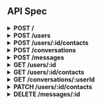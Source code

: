 ## API Spec

<details>
<summary>
<strong>POST /</strong>
</summary>

<strong>Example body</strong>

```sh
{
	"email": "test@test.com",
	"password": "test1"
}
```

<strong>Example response</strong>

```sh
{
	"status": "success",
	"data": {
		"token": "eyJhbGciOiJIUzI1NiIsInR5cCI6IkpXVCJ9.eyJ1c2VySWQiOjEsImlhdCI6MTY1OTM1MDgyMSwiZXhwIjoxNjU5NDM3MjIxfQ.eNaNnSN9X8TAVVKB3IvPza51rtL7DycK6P4XEAYGbUs",
		"user": {
			"id": 1,
			"first_name": "Paulo",
			"last_name": "Barata",
			"email": "test@test.com",
			"number": 854865282
		}
	}
}
```

</details>

<details>
<summary><strong>POST /users</strong>
</summary>

<strong>Example body</strong>

```sh
{
	"first_name": "Stef",
	"last_name": "Aranga",
	"email": "test6@test.com",
	"password": "test1"
}
```

<strong>Example response</strong>

```sh
{
	"status": "success",
	"data": {
		"token": "eyJhbGciOiJIUzI1NiIsInR5cCI6IkpXVCJ9.eyJ1c2VySWQiOjcsImlhdCI6MTY1OTM1MjYyMywiZXhwIjoxNjU5NDM5MDIzfQ.Vg-LBDOjMOus6G8vV_yHkq5yfg3KNsANw41xZPL_F4Y",
		"user": {
			"id": 7,
			"first_name": "Stef",
			"last_name": "Aranga",
			"email": "test6@test.com",
			"number": 92790341
		}
	}
}
```

</details>

<details>
<summary><strong>POST /users/:id/contacts</strong>
</summary>

<strong>Headers</strong>

```sh
Authorization: Bearer &lt;token&gt;
```

<strong>Example body</strong>

```sh
{
	"number": 948036125
}
```

<strong>Example response</strong>

```sh
{
	"status": "success",
	"data": {
		"user": {
			"id": 1,
			"first_name": "Paulo",
			"last_name": "Barata",
			"email": "test@test.com",
			"number": 854865282,
			"contacts": [
				{
					"id": 5,
					"email": "test4@test.com",
					"password": "$2b$08$uUufSR08oX.F3iIOfP0eIOXWRKO1515/rgMcXXxcLRpBZMlj0rT5u",
					"number": 948036125
				}
			]
		}
	}
}
```

</details>

<details>
<summary><strong>POST /conversations</strong>
</summary>
<strong>Headers</strong>

```sh
Authorization: Bearer &lt;token&gt;
```

<strong>Example body</strong>

```sh
{
	"owner_id": 1,
	"name": "Work group chat",
	"participants": [3 ,4]
}
```

<strong>Example response</strong>

```sh
{
	"status": "success",
	"data": {
		"id": 6,
		"owner_id": 1,
		"name": "Work group chat"
	}
}
```

</details>

<details>
<summary><strong>POST /messages</strong>
</summary>
<em>Only auth tokens for users with the TEACHER role can use this route</em>

<strong>Headers</strong>

```sh
Authorization: Bearer &lt;token&gt;
```

<strong>Example body</strong>

```sh
{
	"sender_id": 1,
	"conversation_id": 2,
	"text": "Hi, from insomnia"
}
```

<strong>Example response</strong>

```sh
{
	"status": "success",
	"data": {
		"id": 25,
		"sender_id": 1,
		"conversation_id": 2,
		"text": "Hi, from insomnia"
	}
}
```

</details>

<details>
<summary><strong>GET /users/:id</strong>
</summary>
<strong>Headers</strong>

```sh
Authorization: Bearer &lt;token&gt;
```

<strong>Example response</strong>

```sh
{
	"status": "success",
	"data": {
		"user": {
			"id": 1,
			"first_name": "Paulo",
			"last_name": "Barata",
			"email": "test@test.com",
			"number": 854865282,
			"contacts": [
				{
					"id": 5,
					"email": "test4@test.com",
					"password": "$2b$08$uUufSR08oX.F3iIOfP0eIOXWRKO1515/rgMcXXxcLRpBZMlj0rT5u",
					"number": 948036125,
					"profile": {
						"id": 5,
						"userId": 5,
						"firstName": "Jeremias",
						"lastName": "Box"
					}
				}
			],
			"conversations": [
				{
					"id": 5,
					"ownerId": 1,
					"name": "Bob Pattel"
				},
				{
					"id": 6,
					"ownerId": 1,
					"name": "Work group chat"
				}
			]
		}
	}
}
```

</details>

<details>
<summary><strong>GET /users/:id/contacts</strong>
</summary>
<strong>Headers</strong>

```sh
Authorization: Bearer &lt;token&gt;
```

<strong>Example response</strong>

```sh
{
	"status": "success",
	"data": [
		{
			"id": 5,
			"email": "test4@test.com",
			"number": 948036125,
			"firstName": "Jeremias",
			"lastName": "Box"
		}
	]
}
```

</details>

<details>
<summary><strong>GET /conversations/:userId</strong>
</summary>

<strong>Headers</strong>

```sh
Authorization: Bearer &lt;token&gt;
```

<strong>Example response</strong>

```sh
{
	"status": "success",
	"data": [
		{
			"id": 1,
			"owner_id": 1,
			"name": "Group chat",
			"participants": [
				{
					"id": 1,
					"email": "test@test.com",
					"password": "$2b$08$sQQ68tLLvwoF1PJwR.x5oe.NNKt.ivispm7xjpbCRlFJfk/CKC21S",
					"number": 28261683,
					"profile": {
						"id": 1,
						"userId": 1,
						"firstName": "Paulo",
						"lastName": "Barata"
					}
				},
				{
					"id": 2,
					"email": "test1@test.com",
					"password": "$2b$08$9uh8a3eHOFAa63bNa7tqaOwpM8bYguFLlMh65NjXQS1Gqc.hYksSK",
					"number": 308496644,
					"profile": {
						"id": 2,
						"userId": 2,
						"firstName": "Oscar",
						"lastName": "Badjoras"
					}
				},
				{
					"id": 3,
					"email": "test2@test.com",
					"password": "$2b$08$T0sCYnezQVxAflrr06Ao0O1lC0pfUiaRyS2yIwg.VIwKObEaTLZyK",
					"number": 497768546,
					"profile": {
						"id": 3,
						"userId": 3,
						"firstName": "Bob",
						"lastName": "Pattel"
					}
				}
			],
			"messages": [
				{
					"id": 1,
					"senderId": 1,
					"conversationId": 1,
					"text": "Hi",
					"sender": {
						"id": 1,
						"email": "test@test.com",
						"password": "$2b$08$sQQ68tLLvwoF1PJwR.x5oe.NNKt.ivispm7xjpbCRlFJfk/CKC21S",
						"number": 28261683,
						"profile": {
							"id": 1,
							"userId": 1,
							"firstName": "Paulo",
							"lastName": "Barata"
						}
					}
				},
				{
					"id": 2,
					"senderId": 2,
					"conversationId": 1,
					"text": "Hi, how are you?",
					"sender": {
						"id": 2,
						"email": "test1@test.com",
						"password": "$2b$08$9uh8a3eHOFAa63bNa7tqaOwpM8bYguFLlMh65NjXQS1Gqc.hYksSK",
						"number": 308496644,
						"profile": {
							"id": 2,
							"userId": 2,
							"firstName": "Oscar",
							"lastName": "Badjoras"
						}
					}
				},
				{
					"id": 3,
					"senderId": 1,
					"conversationId": 1,
					"text": "Good",
					"sender": {
						"id": 1,
						"email": "test@test.com",
						"password": "$2b$08$sQQ68tLLvwoF1PJwR.x5oe.NNKt.ivispm7xjpbCRlFJfk/CKC21S",
						"number": 28261683,
						"profile": {
							"id": 1,
							"userId": 1,
							"firstName": "Paulo",
							"lastName": "Barata"
						}
					}
				}
			]
		}
	]
}
```

</details>

<details>
<summary><strong>PATCH /users/:id/contacts</strong>
</summary>

<strong>Headers</strong>

```sh
Authorization: Bearer &lt;token&gt;
```

<strong>Example body</strong>

```sh
{
	"number": 497768546
}
```

<strong>Example response</strong>

```sh
{
	"status": "success",
	"data": {
		"user": {
			"id": 1,
			"first_name": "Paulo",
			"last_name": "Barata",
			"email": "test@test.com",
			"number": 28261683,
			"contacts": [
				{
					"id": 2,
					"email": "test1@test.com",
					"password": "$2b$08$9uh8a3eHOFAa63bNa7tqaOwpM8bYguFLlMh65NjXQS1Gqc.hYksSK",
					"number": 308496644
				}
			]
		}
	}
}
```

</details>

<details>
<summary><strong>DELETE /messages/:id</strong>
</summary>

<strong>Headers</strong>

```sh
Authorization: Bearer &lt;token&gt;
```

<strong>Example response</strong>

```sh
{
	"status": "success",
	"data": {
		"id": 3,
		"sender_id": 1,
		"conversation_id": 1,
		"text": "Good"
	}
}
```

</details>
